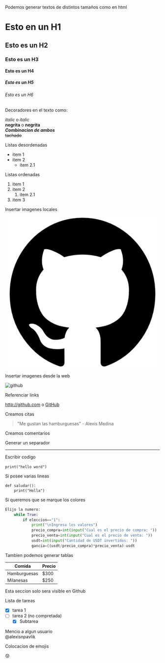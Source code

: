 Podemos generar textos de distintos tamaños como en html
# Esto en un H1
## Esto es un H2
### Esto es un H3
#### Esto es un H4
##### Esto es un H5
###### Esto es un H6   

Decoradores en el texto como:
 
*italic*  o _italic_  
**negrita** o __negrita__  
_**Combinacion de ambos**_  
~~tachado~~

Listas desordenadas 

* item 1
* item 2
    * item 2.1

Listas ordenadas

1. item 1
1. item 2
    1. item 2.1
1. item 3

Insertar imagenes locales

![github logo](./Github.jpg "comentario")

Insertar imagenes desde la web

![github](https://www.muylinux.com/wp-content/uploads/2017/06/github.png)

Referenciar links

http://github.com o 
[GitHub](http://github.com)

Creamos citas

> "Me gustan las hamburguesas" - Alexis Medina

Creamos comentarios

<!--esto es un comentario-->

Generar un separador
___ 


Escribir codigo

`print("hello word")`

Si posee varias lineas

``` 
def saludar():
    print("Holla")
```

Si queremos que se marque los colores

``` python
Elijo la numero:
    while True:
        if eleccion=="1":
            print("\nIngresa los valores")
            precio_compra=int(input("Cual es el precio de compra: "))
            precio_venta=int(input("Cual es el precio de venta: "))
            usdt=int(input("Cantidad de USDT invertidos: "))
            gancia=((usdt/precio_compra)*precio_venta)-usdt
```

Tambien podemos generar tablas

 Comida |  Precio
------------ | -------------
Hamburguesas | $300
Milanesas | $250

Esta seccion solo sera visible en Github

Lista de tareas  

* [x] tarea 1
* [ ] tarea 2 (no compretada)
    * [x] Subtarea

Mencio a algun usuario  
@alexisnpavlik

Colocacion de emojis 
<!-- https://gist.github.com/rxaviers/7360908 -->

:worried:



